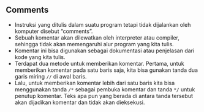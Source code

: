 ## Comments

- Instruksi yang ditulis dalam suatu program tetapi tidak dijalankan oleh komputer disebut “comments”.
- Sebuah komentar akan dilewatkan oleh interpreter atau compiler, sehingga tidak akan memengaruhi alur program yang kita tulis.
- Komentar ini bisa digunakan sebagai dokumentasi atau penjelasan dari kode yang kita tulis.
- Terdapat dua metode untuk memberikan komentar. Pertama, untuk memberikan komentar pada satu baris saja, kita bisa gunakan tanda dua garis miring `//` di awal baris.
- Lalu, untuk memberikan komentar lebih dari satu baris kita bisa menggunakan tanda `/*` sebagai pembuka komentar dan tanda `*/` untuk penutup komentar. Teks apa pun yang berada di antara tanda tersebut akan dijadikan komentar dan tidak akan dieksekusi.
